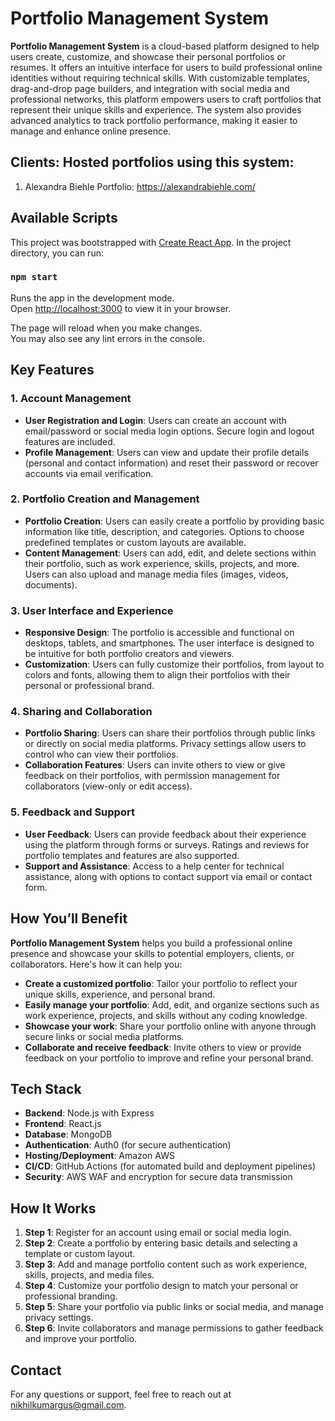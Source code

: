 # Portfolio Management System

**Portfolio Management System** is a cloud-based platform designed to help users create, customize, and showcase their personal portfolios or resumes. It offers an intuitive interface for users to build professional online identities without requiring technical skills. With customizable templates, drag-and-drop page builders, and integration with social media and professional networks, this platform empowers users to craft portfolios that represent their unique skills and experience. The system also provides advanced analytics to track portfolio performance, making it easier to manage and enhance online presence.

## Clients: Hosted portfolios using this system:

1. Alexandra Biehle Portfolio: https://alexandrabiehle.com/

## Available Scripts

This project was bootstrapped with [Create React App](https://github.com/facebook/create-react-app). In the project directory, you can run:

### `npm start`

Runs the app in the development mode.\
Open [http://localhost:3000](http://localhost:3000) to view it in your browser.

The page will reload when you make changes.\
You may also see any lint errors in the console.

## Key Features

### 1. **Account Management**
- **User Registration and Login**: Users can create an account with email/password or social media login options. Secure login and logout features are included.
- **Profile Management**: Users can view and update their profile details (personal and contact information) and reset their password or recover accounts via email verification.

### 2. **Portfolio Creation and Management**
- **Portfolio Creation**: Users can easily create a portfolio by providing basic information like title, description, and categories. Options to choose predefined templates or custom layouts are available.
- **Content Management**: Users can add, edit, and delete sections within their portfolio, such as work experience, skills, projects, and more. Users can also upload and manage media files (images, videos, documents).

### 3. **User Interface and Experience**
- **Responsive Design**: The portfolio is accessible and functional on desktops, tablets, and smartphones. The user interface is designed to be intuitive for both portfolio creators and viewers.
- **Customization**: Users can fully customize their portfolios, from layout to colors and fonts, allowing them to align their portfolios with their personal or professional brand.

### 4. **Sharing and Collaboration**
- **Portfolio Sharing**: Users can share their portfolios through public links or directly on social media platforms. Privacy settings allow users to control who can view their portfolios.
- **Collaboration Features**: Users can invite others to view or give feedback on their portfolios, with permission management for collaborators (view-only or edit access).

### 5. **Feedback and Support**
- **User Feedback**: Users can provide feedback about their experience using the platform through forms or surveys. Ratings and reviews for portfolio templates and features are also supported.
- **Support and Assistance**: Access to a help center for technical assistance, along with options to contact support via email or contact form.

## How You’ll Benefit

**Portfolio Management System** helps you build a professional online presence and showcase your skills to potential employers, clients, or collaborators. Here's how it can help you:
- **Create a customized portfolio**: Tailor your portfolio to reflect your unique skills, experience, and personal brand.
- **Easily manage your portfolio**: Add, edit, and organize sections such as work experience, projects, and skills without any coding knowledge.
- **Showcase your work**: Share your portfolio online with anyone through secure links or social media platforms.
- **Collaborate and receive feedback**: Invite others to view or provide feedback on your portfolio to improve and refine your personal brand.

## Tech Stack
- **Backend**: Node.js with Express
- **Frontend**: React.js
- **Database**: MongoDB
- **Authentication**: Auth0 (for secure authentication)
- **Hosting/Deployment**: Amazon AWS
- **CI/CD**: GitHub Actions (for automated build and deployment pipelines)
- **Security**: AWS WAF and encryption for secure data transmission

## How It Works
1. **Step 1**: Register for an account using email or social media login.
2. **Step 2**: Create a portfolio by entering basic details and selecting a template or custom layout.
3. **Step 3**: Add and manage portfolio content such as work experience, skills, projects, and media files.
4. **Step 4**: Customize your portfolio design to match your personal or professional branding.
5. **Step 5**: Share your portfolio via public links or social media, and manage privacy settings.
6. **Step 6**: Invite collaborators and manage permissions to gather feedback and improve your portfolio.

## Contact
For any questions or support, feel free to reach out at nikhilkumargus@gmail.com.
